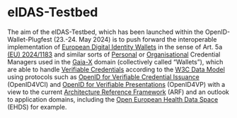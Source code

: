 # eIDAS-Testbed
The aim of the eIDAS-Testbed, which has been launched within the OpenID-Wallet-Plugfest (23.-24. May 2024) is to push forward the interoperable implementation of [European Digital Identity Wallets](https://ec.europa.eu/digital-building-blocks/sites/display/EUDIGITALIDENTITYWALLET/EU+Digital+Identity+Wallet+Home) in the sense of Art. 5a [(EU) 2024/1183](https://eur-lex.europa.eu/eli/reg/2024/1183/oj) and similar sorts of [Personal](https://gitlab.eclipse.org/eclipse/xfsc/pcm) or [Organisational](https://gitlab.eclipse.org/eclipse/xfsc/organisational-credential-manager-w-stack) Credential Managers used in the [Gaia-X](https://gaia-x.eu/) domain
(collectively called “Wallets”), which are able to handle [Verifiable Credentials](https://en.wikipedia.org/wiki/Verifiable_credentials) according 
to the [W3C Data Model](https://www.w3.org/TR/vc-data-model/) using protocols such as [OpenID for Verifiable Credential Issuance](https://openid.net/specs/openid-4-verifiable-credential-issuance-1_0.html) 
(OpenID4VCI) and [OpenID for Verifiable Presentations](https://openid.net/specs/openid-4-verifiable-presentations-1_0.html) (OpenID4VP) with a view to the 
current [Architecture Reference Framework](https://github.com/eu-digital-identity-wallet/eudi-doc-architecture-and-reference-framework/blob/main/docs/arf.md) (ARF) and an outlook to application domains,
including the [Open European Health Data Space](https://github.com/eu-digital-identity-wallet/eudi-doc-architecture-and-reference-framework/blob/main/docs/arf.md) (EHDS) for example.


